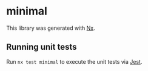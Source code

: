 # minimal

This library was generated with [Nx](https://nx.dev).

## Running unit tests

Run `nx test minimal` to execute the unit tests via [Jest](https://jestjs.io).
